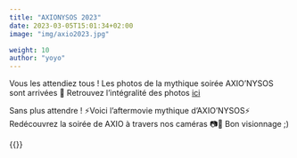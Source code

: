 ```yaml
---
title: "AXIONYSOS 2023"
date: 2023-03-05T15:01:34+02:00
image: "img/axio2023.jpg"

weight: 10
author: "yoyo"
---
```


Vous les attendiez tous ! Les photos de la mythique soirée AXIO’NYSOS sont arrivées 💚
Retrouvez l’intégralité des photos [ici](https://www.facebook.com/media/set/?set=a.1100902410809904&type=3 "photo axionysos")

Sans plus attendre !
⚡️Voici l’aftermovie mythique d’AXIO’NYSOS⚡️
Redécouvrez la soirée de AXIO à travers nos caméras 📷💚
Bon visionnage ;)

{{<youtube L-Jss3Qc-DE>}}